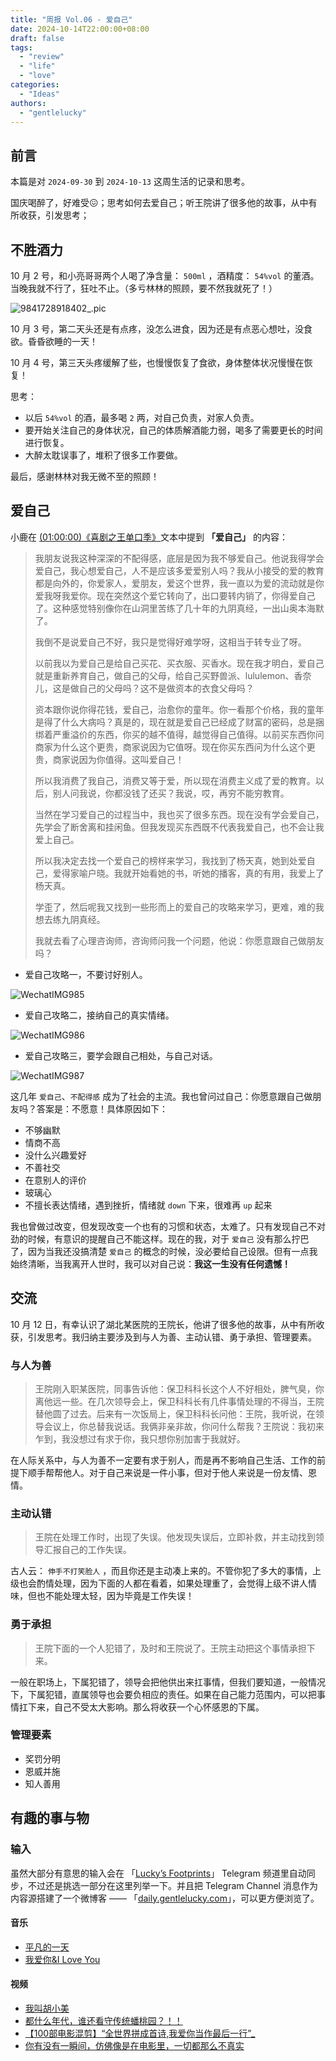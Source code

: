 ```yaml
---
title: "周报 Vol.06 - 爱自己"
date: 2024-10-14T22:00:00+08:00
draft: false
tags: 
  - "review"
  - "life"
  - "love"
categories: 
  - "Ideas"
authors:
  - "gentlelucky"
---
```


## 前言

本篇是对  `2024-09-30`  到  `2024-10-13`  这周生活的记录和思考。

国庆喝醉了，好难受😖；思考如何去爱自己；听王院讲了很多他的故事，从中有所收获，引发思考；

## 不胜酒力

10 月 2 号，和小亮哥哥两个人喝了净含量： `500ml` ，酒精度： `54%vol` 的董酒。当晚我就不行了，狂吐不止。（多亏林林的照顾，要不然我就死了！）

![9841728918402_.pic](https://image.gentlelucky.com/9841728918402_.pic.jpg)

10 月 3 号，第二天头还是有点疼，没怎么进食，因为还是有点恶心想吐，没食欲。昏昏欲睡的一天！

10 月 4 号，第三天头疼缓解了些，也慢慢恢复了食欲，身体整体状况慢慢在恢复！

思考：

- 以后 `54%vol` 的酒，最多喝 `2` 两，对自己负责，对家人负责。
- 要开始关注自己的身体状况，自己的体质解酒能力弱，喝多了需要更长的时间进行恢复。
- 大醉太耽误事了，堆积了很多工作要做。

最后，感谢林林对我无微不至的照顾！

## 爱自己

小鹿在 [(01:00:00)《喜剧之王单口季》](https://www.iq.com/play/%E5%96%9C%E5%89%A7%E4%B9%8B%E7%8E%8B%E5%8D%95%E5%8F%A3%E5%AD%A3-2024-10-11-ctwnigio0s?lang=zh_cn)文本中提到 **「爱自己」** 的内容：

> 我朋友说我这种深深的不配得感，底层是因为我不够爱自己。他说我得学会爱自己，我心想爱自己，人不是应该多爱爱别人吗？我从小接受的爱的教育都是向外的，你爱家人，爱朋友，爱这个世界，我一直以为爱的流动就是你爱我呀我爱你。现在突然这个爱它转向了，出口要转内销了，你得爱自己了。这种感觉特别像你在山洞里苦练了几十年的九阴真经，一出山奥本海默了。
>
> 我倒不是说爱自己不好，我只是觉得好难学呀，这相当于转专业了呀。
>
> 以前我以为爱自己是给自己买花、买衣服、买香水。现在我才明白，爱自己就是重新养育自己，做自己的父母，给自己买野兽派、lululemon、香奈儿，这是做自己的父母吗？这不是做资本的衣食父母吗？
>
> 资本跟你说你得花钱，爱自己，治愈你的童年。你一看那个价格，我的童年是得了什么大病吗？真是的，现在就是爱自己已经成了财富的密码，总是捆绑着严重溢价的东西，你买的越不值得，越觉得自己值得。以前买东西你问商家为什么这个更贵，商家说因为它值呀。现在你买东西问为什么这个更贵，商家说因为你值得。这叫爱自己！
>
> 所以我消费了我自己，消费又等于爱，所以现在消费主义成了爱的教育。以后，别人问我说，你都没钱了还买？我说，哎，再穷不能穷教育。
>
> 当然在学习爱自己的过程当中，我也买了很多东西。现在没有学会爱自己，先学会了断舍离和挂闲鱼。但我发现买东西既不代表我爱自己，也不会让我爱上自己。
>
> 所以我决定去找一个爱自己的榜样来学习，我找到了杨天真，她到处爱自己，爱得家喻户晓。我就开始看她的书，听她的播客，真的有用，我爱上了杨天真。
>
> 学歪了，然后呢我又找到一些形而上的爱自己的攻略来学习，更难，难的我想去练九阴真经。
>
> 我就去看了心理咨询师，咨询师问我一个问题，他说：你愿意跟自己做朋友吗？

- 爱自己攻略一，不要讨好别人。

![WechatIMG985](https://image.gentlelucky.com/WechatIMG985.jpg)

- 爱自己攻略二，接纳自己的真实情绪。

![WechatIMG986](https://image.gentlelucky.com/WechatIMG986.jpg)

- 爱自己攻略三，要学会跟自己相处，与自己对话。

![WechatIMG987](https://image.gentlelucky.com/WechatIMG987.jpg)

这几年 `爱自己`、`不配得感` 成为了社会的主流。我也曾问过自己：你愿意跟自己做朋友吗？答案是：不愿意！具体原因如下：

- 不够幽默
- 情商不高
- 没什么兴趣爱好
- 不善社交
- 在意别人的评价
- 玻璃心
- 不擅长表达情绪，遇到挫折，情绪就 `down` 下来，很难再 `up` 起来

我也曾做过改变，但发现改变一个也有的习惯和状态，太难了。只有发现自己不对劲的时候，有意识的提醒自己不能这样。现在的我，对于 `爱自己` 没有那么拧巴了，因为当我还没搞清楚 `爱自己` 的概念的时候，没必要给自己设限。但有一点我始终清晰，当我离开人世时，我可以对自己说：**我这一生没有任何遗憾！**

## 交流

10 月 12 日，有幸认识了湖北某医院的王院长，他讲了很多他的故事，从中有所收获，引发思考。我归纳主要涉及到与人为善、主动认错、勇于承担、管理要素。

### 与人为善

> 王院刚入职某医院，同事告诉他：保卫科科长这个人不好相处，脾气臭，你离他远一些。在几次领导会上，保卫科科长有几件事情处理的不得当，王院替他圆了过去。后来有一次饭局上，保卫科科长问他：王院，我听说，在领导会议上，你总替我说话。我俩非亲非故，你问什么帮我？王院说：我初来乍到，我没想过有求于你，我只想你别加害于我就好。

在人际关系中，与人为善不一定要有求于别人，而是再不影响自己生活、工作的前提下顺手帮帮他人。对于自己来说是一件小事，但对于他人来说是一份友情、恩情。

### 主动认错

> 王院在处理工作时，出现了失误。他发现失误后，立即补救，并主动找到领导汇报自己的工作失误。

古人云： `伸手不打笑脸人` ，而且你还是主动凑上来的。不管你犯了多大的事情，上级也会酌情处理，因为下面的人都在看着，如果处理重了，会觉得上级不讲人情味，但也不能处理太轻，因为毕竟是工作失误！

### 勇于承担

> 王院下面的一个人犯错了，及时和王院说了。王院主动把这个事情承担下来。

一般在职场上，下属犯错了，领导会把他供出来扛事情，但我们要知道，一般情况下，下属犯错，直属领导也会要负相应的责任。如果在自己能力范围内，可以把事情扛下来，自己不受太大影响。那么将收获一个心怀感恩的下属。

### 管理要素

- 奖罚分明
- 恩威并施
- 知人善用

## 有趣的事与物

### 输入

虽然大部分有意思的输入会在 「[Lucky’s Footprints](https://t.me/wxluckya)」 Telegram 频道里自动同步，不过还是挑选一部分在这里列举一下。并且把 Telegram Channel 消息作为内容源搭建了一个微博客 —— 「[daily.gentlelucky.com](https://daily.gentlelucky.com/)」，可以更方便浏览了。

#### 音乐

- [平凡的一天](https://music.163.com/#/song?id=569214247)
- [我爱你&I Love You](https://music.163.com/#/song?id=2114936553)

#### 视频

- [我叫胡小美](https://www.bilibili.com/video/av113269125812256/)
- [都什么年代，谁还看守传统蟠桃园？！！](https://www.bilibili.com/video/av113227602069447/)
- [【100部电影混剪】“全世界拼成首诗,我爱你当作最后一行”_](https://www.bilibili.com/video/av662009191/)
- [你有没有一瞬间，仿佛像是在电影里，一切都那么不真实](https://www.bilibili.com/video/av113223843973437/?vd_source=5470b2ac24647c353a06fe1e5de58791)
